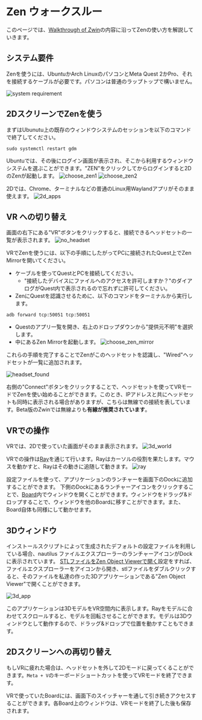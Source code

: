 # Zen ウォークスルー
このページでは、[Walkthrough of Zwin](https://www.youtube.com/watch?v=uZEDEfEZB1w&t=2s)の内容に沿ってZenの使い方を解説していきます。

## システム要件
Zenを使うには、UbuntuかArch LinuxのパソコンとMeta Quest 2かPro、それを接続するケーブルが必要です。パソコンは普通のラップトップで構いません。

![system requirement](system_requirement.png "imahge_tooltip")

## 2DスクリーンでZenを使う
まずはUbunutu上の既存のウィンドウシステムのセッションを以下のコマンドで終了してください。
```
sudo systemctl restart gdm
```

Ubuntuでは、その後にログイン画面が表示され、そこから利用するウィンドウシステムを選ぶことができます。"ZEN"をクリックしてからログインすると2DのZenが起動します。
![choose_zen1](choose_zen1.png "image_tooltip")
![choose_zen2](choose_zen2.png "image_tooltip")


2Dでは、Chrome、ターミナルなどの普通のLinux用Waylandアプリがそのまま使えます。
![2d_apps](2d_apps.png "image_tooltip")

## VR への切り替え
画面の右下にある"VR"ボタンをクリックすると、接続できるヘッドセットの一覧が表示されます。
![no_headset](no_headset.png "image_tooltip")

VRでZenを使うには、以下の手順にしたがってPCに接続されたQuest上でZen Mirrorを開いてください。

- ケーブルを使ってQuestとPCを接続してください。
  - "接続したデバイスにファイルへのアクセスを許可しますか？"のダイアログがQuest内で表示されるので忘れずに許可してください。
- ZenにQuestを認識させるために、以下のコマンドをターミナルから実行します。

```
adb forward tcp:50051 tcp:50051
```

- Questのアプリ一覧を開き、右上のドロップダウンから"提供元不明"を選択します。
- 中にあるZen Mirrorを起動します。
![choose_zen_mirror](choose_zen_mirror.png "image_tooltip")

これらの手順を完了することでZenがこのヘッドセットを認識し、"Wired"ヘッドセットが一覧に追加されます。

![headset_found](headset_found.png "image_tooltip")

右側の"Connect"ボタンをクリックすることで、ヘッドセットを使ってVRモードでZenを使い始めることができます。このとき、IPアドレスと共にヘッドセットも同時に表示される場合がありますが、こちらは無線での接続を表しています。Beta版のZwinでは無線よりも**有線が推奨されています**。

## VRでの操作
VRでは、2Dで使っていた画面がそのまま表示されます。
![3d_world](3d_world.png "image_tooltip")

VRでの操作は[Ray](https://www.zwin.dev/ja/what_is_it/interactions_on_zen#ray)を通じて行います。Rayはカーソルの役割を果たします。マウスを動かすと、Rayはその動きに追随して動きます。
![ray](ray.png "image_tooltip")

設定ファイルを使って、アプリケーションのランチャーを画面下のDockに追加することができます。 下側のDockにあるランチャーアイコンをクリックすることで、[Board](https://www.zwin.dev/ja/what_is_it/interactions_on_zen#board)内でウィンドウを開くことができます。ウィンドウをドラッグ&ドロップすることで、ウィンドウを他のBoardに移すことができます。また、Board自体も同様にして動かせます。

## 3Dウィンドウ
インストールスクリプトによって生成されたデフォルトの設定ファイルを利用している場合、nautilus ファイルエクスプローラーのランチャーアイコンがDockに表示されています。
[STLファイルをZen Object Viewerで開く](/ja/getting_started/configuration#stlファイルをzen-object-viewerで開く)設定をすれば、 ファイルエクスプローラーをアイコンから開き、stlファイルをダブルクリックすると、そのファイルを私達の作った3Dアプリケーションである"Zen Object Viewer"で開くことができます。

![3d_app](3d_app.png "image_tooltip")

このアプリケーションは3DモデルをVR空間内に表示します。Rayをモデルに合わせてスクロールすると、モデルを回転させることができます。モデルは3Dウィンドウとして動作するので、ドラッグ&ドロップで位置を動かすこともできます。

## 2Dスクリーンへの再切り替え
もしVRに疲れた場合は、ヘッドセットを外して2Dモードに戻ってくることができます。`Meta + V`のキーボードショートカットを使ってVRモードを終了できます。

VRで使っていたBoardには、画面下のスイッチャーを通して引き続きアクセスすることができます。各Board上のウィンドウは、VRモードを終了した後も保存されます。
